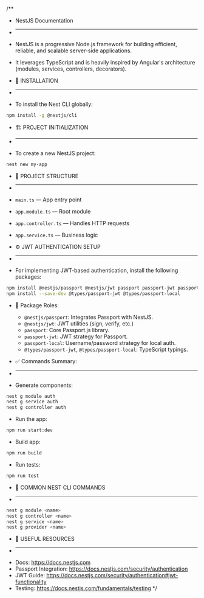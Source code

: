 /\*\*

- NestJS Documentation
- ***
- NestJS is a progressive Node.js framework for building efficient, reliable, and scalable server-side applications.
- It leverages TypeScript and is heavily inspired by Angular's architecture (modules, services, controllers, decorators).

- 🔧 INSTALLATION
- ***
- To install the Nest CLI globally:

```bash
npm install -g @nestjs/cli
```

- 🏗️ PROJECT INITIALIZATION
- ***
- To create a new NestJS project:

```bash
nest new my-app
```

- 📁 PROJECT STRUCTURE
- ***
- `main.ts` — App entry point
- `app.module.ts` — Root module
- `app.controller.ts` — Handles HTTP requests
- `app.service.ts` — Business logic

- ⚙️ JWT AUTHENTICATION SETUP
- ***
- For implementing JWT-based authentication, install the following packages:

```bash
npm install @nestjs/passport @nestjs/jwt passport passport-jwt passport-local
npm install --save-dev @types/passport-jwt @types/passport-local
```

- 🔹 Package Roles:

  - `@nestjs/passport`: Integrates Passport with NestJS.
  - `@nestjs/jwt`: JWT utilities (sign, verify, etc.)
  - `passport`: Core Passport.js library.
  - `passport-jwt`: JWT strategy for Passport.
  - `passport-local`: Username/password strategy for local auth.
  - `@types/passport-jwt`, `@types/passport-local`: TypeScript typings.

- ✅ Commands Summary:
- ***
- Generate components:

```bash
nest g module auth
nest g service auth
nest g controller auth
```

- Run the app:

```bash
npm run start:dev
```

- Build app:

```bash
npm run build
```

- Run tests:

```bash
npm run test
```

- 🧰 COMMON NEST CLI COMMANDS
- ***

```bash
nest g module <name>
nest g controller <name>
nest g service <name>
nest g provider <name>
```

- 🧠 USEFUL RESOURCES
- ***
- Docs: https://docs.nestjs.com
- Passport Integration: https://docs.nestjs.com/security/authentication
- JWT Guide: https://docs.nestjs.com/security/authentication#jwt-functionality
- Testing: https://docs.nestjs.com/fundamentals/testing
  \*/
